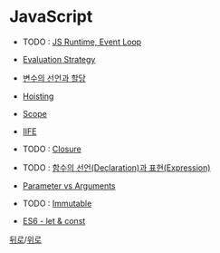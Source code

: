 # JavaScript

* TODO : [JS Runtime, Event Loop](https://github.com/SeongYongLee/TIL/tree/main/JavaScript/JS-Runtime-Event-Loop)

* [Evaluation Strategy](https://github.com/SeongYongLee/TIL/tree/main/JavaScript/Evaluation-Strategy)

* [변수의 선언과 할당](https://github.com/SeongYongLee/TIL/tree/main/JavaScript/변수의-선언과-할당)

* [Hoisting](https://github.com/SeongYongLee/TIL/tree/main/JavaScript/Hoisting)

* [Scope](https://github.com/SeongYongLee/TIL/tree/main/JavaScript/Scope)

* [IIFE](https://github.com/SeongYongLee/TIL/tree/main/JavaScript/IIFE)

* TODO : [Closure](https://github.com/SeongYongLee/TIL/tree/main/JavaScript/Closure)

* TODO : [함수의 선언(Declaration)과 표현(Expression)](https://github.com/SeongYongLee/TIL/tree/main/JavaScript/함수의-선언(Declaration)과-표현(Expression))

* [Parameter vs Arguments](https://github.com/SeongYongLee/TIL/tree/main/JavaScript/Parameter-vs-Arguments)

* TODO : [Immutable](https://github.com/SeongYongLee/TIL/tree/main/JavaScript/Immutable)

* [ES6 - let & const](https://github.com/SeongYongLee/TIL/tree/main/JavaScript/ES6-let-&-const)

[뒤로](https://github.com/SeongYongLee/TIL/tree/main)/[위로](#javascript)